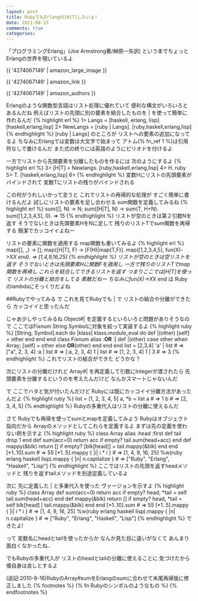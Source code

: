 ```yaml
---
layout: post
title: RubyでもErlangの[H|T]したいよ!
date: 2011-08-15
comments: true
categories:
---
```



「プログラミングErlang」(Joe Armstrong著/榊原一矢訳)
という本でちょっとErlangの世界を覗いているよ

{{ '4274067149' | amazon_large_image }}

{{ '4274067149' | amazon_link }}

{{ '4274067149' | amazon_authors }}

Erlangのような関数型言語はリスト処理に優れていて
便利な構文がいろいろとあるんだね
例えばリストの先頭に別の要素を結合したものを
 | を使って簡単に作れるんだ
{% highlight erl %}
1> Langs = [haskell, erlang, lisp].
[haskell,erlang,lisp]
2> NewLangs = [ruby | Langs].
[ruby,haskell,erlang,lisp]
{% endhighlight %}
[ruby | Langs] のところが
リストへの要素の追加になってるよ
ちなみにErlangでは変数は大文字で始まって
アトム{% fn_ref 1 %}は引用符なしで書けるんだ
また式の終りには英語のようにピリオドを付けるよ

一方でリストから先頭要素を分離したものを作るには
次のようにするよ
{% highlight erl %}
3> [H|T] = Newlangs. 
[ruby,haskell,erlang,lisp]
4> H.
ruby
5> T.
[haskell,erlang,lisp]
6> 
{% endhighlight %}
変数Hにリストの先頭要素がバインドされて
変数Tにリストの残りがバインドされる

この何がうれしいかって言うと
これでリストの再帰的な処理が
すごく簡単に書けるんだよ
試しにリストの要素を足し合わせる
sum関数を定義してみるね
{% highlight erl %}
sum([], N) -> N;
sum([H|T], N) -> sum(T, H+N).
sum([1,2,3,4,5], 0).
=> 15
{% endhighlight %}
リストが空のときは第２引数Nを返す
そうでないときは先頭要素HをNに足して
残りのリストTでsum関数を再帰する
簡潔でカッコイイよねー

リストの要素に関数を適用する
map関数も書いてみるよ
{% highlight erl %}
map([], _) -> [];
map([H|T], F) -> [F(H)|map(T,F)].
map([1,2,3,4,5], fun(X)->X*X end).
=> [1,4,9,16,25]
{% endhighlight %}
リストが空のときは空リストを返す
そうでないときは先頭要素Hに関数Fを適用し
一方で残りのリストTでmap関数を再帰し
これらを結合してできるリストを返す
つまりここでは[H|T]を使って
リストの分離と結合をしてる
素敵だねー
ちなみにfun(X)->X*X end は
Rubyのlambdaにそっくりだよね

##Rubyでやってみる
で
これを見てRubyでも | で
リストの結合や分離ができたら
カッコイイと思ったんだ

じゃあ少しやってみるね
Object#| を定義するといろいろと問題がありそうなので
ここではFixnum String Symbolに対象を絞って実装するよ
{% highlight ruby %}
[String, Symbol].each do |klass|
  klass.module_eval do
    def |(other)
      [self] + other
    end
  end
end
class Fixnum
  alias :__OR__ :|
  def |(other)
    case other
    when Array; [self] + other
    else __OR__(other)
    end
  end
end
list = [2,3,4]
'a' | list # => ["a", 2, 3, 4]
:a | list # => [:a, 2, 3, 4]
1 | list # => [1, 2, 3, 4]
1 | 3 # => 3
{% endhighlight %}
これでリストの結合ができた
どうかな？

次にリストの分離だけれど
Array#| を再定義して引数にIntegerが渡されたら
先頭要素を分離するというのを考えたんだけど
なんかスマートじゃないんだ

で
ここでハタと気が付いたんだけど
Rubyには既にカッコイイ分離方法があったんだよ
{% highlight ruby %}
list = [1, 2, 3, 4, 5]
a, *b = list
a # => 1
b # => [2, 3, 4, 5]
{% endhighlight %}
Rubyの多重代入はリストの分離に使えるんだ

さて
Rubyでも再帰を使ってsumとmapを定義してみよう
Rubyはオブジェクト指向だから
Arrayのメソッドとしてこれらを定義するよ
まずは先の定義を使わない例を示すよ
{% highlight ruby %}
class Array
  alias :head :first
  def tail
    drop 1
  end
  def sum(acc=0)
    return acc if empty?
    tail.sum(head+acc)
  end
  def mappy(&blk)
    return [] if empty?
    [blk[head]] + tail.mappy(&blk)
  end
end
[*1..10].sum # => 55
[*1..5].mappy { |i| i * i } # => [1, 4, 9, 16, 25]
%w(ruby erlang haskell lisp).mappy { |n| n.capitalize } # => ["Ruby", "Erlang", "Haskell", "Lisp"]
{% endhighlight %}
ここではリストの先頭を返すheadメソッドと
残りを返すtailメソッドを別途定義しているよ

次に
先に定義した | と多重代入を使った
ヴァージョンを示すよ
{% highlight ruby %}
class Array
  def sum(acc=0)
    return acc if empty?
    head, *tail = self
    tail.sum(head+acc)
  end
  def mappy(&blk)
    return [] if empty?
    head, *tail = self
    blk[head] | tail.mappy(&blk)
  end
end
[*1..10].sum # => 55
[*1..5].mappy { |i| i * i } # => [1, 4, 9, 16, 25]
%w(ruby erlang haskell lisp).mappy { |n| n.capitalize } # => ["Ruby", "Erlang", "Haskell", "Lisp"]
{% endhighlight %}
できたよ!

って
変数名にheadとtailを使ったからか
なんか見た目に違いがなくて
あんまり面白くなかったね..

でもRubyの多重代入が
リストのheadとtailの分離に使えることに
気づけたから僕自身は良しとするよ

(追記:2010-8-16)RubyのArray#sumをErlangのsumに合わせて末尾再帰版に修正しました
{% footnotes %}
   {% fn Rubyのシンボルのようなもの %}
{% endfootnotes %}
